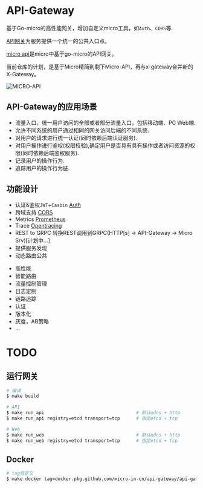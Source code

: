 # API-Gateway

基于Go-micro的高性能网关，增加自定义micro工具，如`Auth`、`CORS`等.

[API​​网关](http://microservices.io/patterns/apigateway.html)为服务提供一个统一的公共入口点。

[micro api](https://micro.mu/docs/api.html)是micro中基于go-micro的API网关。

当前仓库的计划，是基于Micro精简到剩下Micro-API，再与x-gateway合并新的X-Gateway。

![MICRO-API](docs/micro-api.png)

## API-Gateway的应用场景

+ 流量入口，统一用户访问的全部或者部分流量入口，包括移动端、PC Web端.
+ 允许不同系统的用户通过相同的网关访问后端的不同系统.
+ 对用户的请求进行统一认证(同时依赖后端认证服务).
+ 对用户操作进行鉴权(权限校验),确定用户是否具有具有操作或者访问资源的权限(同时依赖后端鉴权服务).
+ 记录用户的操作行为.
+ 追踪用户的操作行为链.

## 功能设计

+ 认证&鉴权`JWT`+`Casbin` [Auth](/pkg/plugin/wrapper/auth)
+ 跨域支持 [CORS](/pkg/plugin/wrapper/cors)
+ Metrics [Prometheus](/pkg/plugin/wrapper/metrics)
+ Trace [Opentracing](/pkg/plugin/wrapper/trace/opentracing)
+ REST to GRPC 转换REST调用到GRPC(HTTP[s] -> API-Gateway -> Micro Srv)[计划中...]
+ 提供服务发现
+ 动态路由公共
- 高性能
- 智能路由
- 流量控制管理
- 日志定制
- 链路追踪
- 认证
- 版本化
- 灰度，AB策略
- ...

# TODO

## 运行网关

```bash
# 编译
$ make build

# API
$ make run_api                                  # 默认mdns + http
$ make run_api registry=etcd transport=tcp      # 指定etcd + tcp

# Web
$ make run_web                                  # 默认mdns + http
$ make run_web registry=etcd transport=tcp      # 指定etcd + tcp
```

## Docker

```bash
# tag自定义
$ make docker tag=docker.pkg.github.com/micro-in-cn/api-gateway/api-gateway:v1.15.0
```
